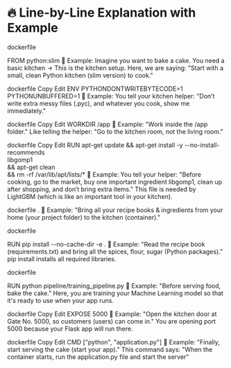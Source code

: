 # 🔥 Line-by-Line Explanation with Example
dockerfile

FROM python:slim
🎯 Example:
Imagine you want to bake a cake.
You need a basic kitchen → This is the kitchen setup.
Here, we are saying:
"Start with a small, clean Python kitchen (slim version) to cook."

dockerfile
Copy
Edit
ENV PYTHONDONTWRITEBYTECODE=1 \
    PYTHONUNBUFFERED=1
🎯 Example:
You tell your kitchen helper: "Don’t write extra messy files (.pyc), and whatever you cook, show me immediately."

dockerfile
Copy
Edit
WORKDIR /app
🎯 Example:
"Work inside the /app folder."
Like telling the helper:
"Go to the kitchen room, not the living room."

dockerfile
Copy
Edit
RUN apt-get update && apt-get install -y --no-install-recommends \
    libgomp1 \
    && apt-get clean \
    && rm -rf /var/lib/apt/lists/*
🎯 Example:
You tell your helper:
"Before cooking, go to the market, buy one important ingredient libgomp1, clean up after shopping, and don’t bring extra items."
This file is needed by LightGBM (which is like an important tool in your kitchen).

dockerfile
.
🎯 Example:
"Bring all your recipe books & ingredients from your home (your project folder) to the kitchen (container)."

dockerfile

RUN pip install --no-cache-dir -e .
🎯 Example:
"Read the recipe book (requirements.txt) and bring all the spices, flour, sugar (Python packages)."
pip install installs all required libraries.

dockerfile

RUN python pipeline/training_pipeline.py
🎯 Example:
"Before serving food, bake the cake."
Here, you are training your Machine Learning model so that it's ready to use when your app runs.

dockerfile
Copy
Edit
EXPOSE 5000
🎯 Example:
"Open the kitchen door at Gate No. 5000, so customers (users) can come in."
You are opening port 5000 because your Flask app will run there.

dockerfile
Copy
Edit
CMD ["python", "application.py"]
🎯 Example:
"Finally, start serving the cake (start your app)."
This command says:
"When the container starts, run the application.py file and start the server"

  